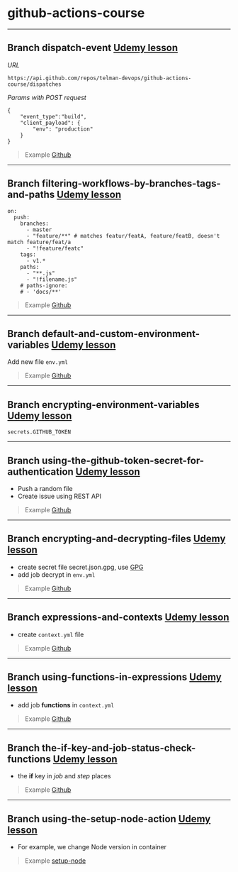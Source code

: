 # github-actions-course


---
## **Branch** dispatch-event [Udemy lesson](https://www.udemy.com/course/github-actions/learn/lecture/17389694#overview)
_URL_
```
https://api.github.com/repos/telman-devops/github-actions-course/dispatches
```
_Params with POST request_
```
{
    "event_type":"build",
    "client_payload": {
        "env": "production"
    }
}
```
> Example [Github](https://docs.github.com/en/rest/reference/repos#create-a-repository-dispatch-event)
---
## **Branch** filtering-workflows-by-branches-tags-and-paths [Udemy lesson](https://www.udemy.com/course/github-actions/learn/lecture/17392734#overview)

```
on:
  push:
    branches:
      - master
      - "feature/**" # matches featur/featA, feature/featB, doesn't match feature/feat/a
      - "!feature/featc"
    tags: 
      - v1.*
    paths: 
      - "**.js"
      - "!filename.js"
    # paths-ignore:
    # - 'docs/**'
```

> Example [Github](https://docs.github.com/en/rest/reference/repos#create-a-repository-dispatch-event)

---
## **Branch** default-and-custom-environment-variables [Udemy lesson](https://www.udemy.com/course/github-actions/learn/lecture/17438370#overview)

Add new file `env.yml`

> Example [Github](https://docs.github.com/en/actions/reference/environment-variables)

---
## **Branch** encrypting-environment-variables [Udemy lesson](https://www.udemy.com/course/github-actions/learn/lecture/17439746#overview)

```
secrets.GITHUB_TOKEN
```

---
## **Branch** using-the-github-token-secret-for-authentication [Udemy lesson](https://www.udemy.com/course/github-actions/learn/lecture/17447354#overview)

* Push a random file
* Create issue using REST API

> Example [Github](https://docs.github.com/en/actions/reference/authentication-in-a-workflow)

---
## **Branch** encrypting-and-decrypting-files [Udemy lesson](https://www.udemy.com/course/github-actions/learn/lecture/17450244#overview)

* create secret file secret.json.gpg, use [GPG](https://www.gnupg.org/)
* add job decrypt in `env.yml`

> Example [Github](https://docs.github.com/en/actions/reference/encrypted-secrets)

---
## **Branch** expressions-and-contexts [Udemy lesson](https://www.udemy.com/course/github-actions/learn/lecture/17452726#overview)

* create `context.yml` file

> Example [Github](https://docs.github.com/en/actions/reference/context-and-expression-syntax-for-github-actions)

---
## **Branch** using-functions-in-expressions [Udemy lesson](https://www.udemy.com/course/github-actions/learn/lecture/17458564#overview)

* add job **functions** in `context.yml`

> Example [Github](https://docs.github.com/en/actions/reference/context-and-expression-syntax-for-github-actions#functions)

---
## **Branch** the-if-key-and-job-status-check-functions [Udemy lesson](https://www.udemy.com/course/github-actions/learn/lecture/17458614#overview)

* the **if** key in _job_ and _step_ places

> Example [Github](https://docs.github.com/en/actions/reference/context-and-expression-syntax-for-github-actions#job-status-check-functions)

---
## **Branch** using-the-setup-node-action [Udemy lesson](https://www.udemy.com/course/github-actions/learn/lecture/17584154#overview)

* For example, we change Node version in container

> Example [setup-node](https://github.com/actions/setup-node)